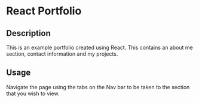 # React Portfolio

## Description

This is an example portfolio created using React. This contains an about me section, contact information and my projects.

## Usage

Navigate the page using the tabs on the Nav bar to be taken to the section that you wish to view.

